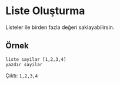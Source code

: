 # Liste Oluşturma

Listeler ile birden fazla değeri saklayabilirsin.

## Örnek
```
liste sayilar [1,2,3,4]
yazdır sayilar
```
Çıktı: `1,2,3,4` 